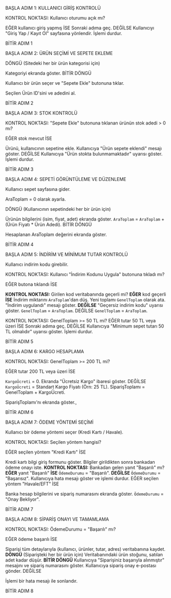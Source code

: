 BAŞLA ADIM 1: KULLANICI GİRİŞ KONTROLÜ

KONTROL NOKTASI: Kullanıcı oturumu açık mı?

EĞER kullanıcı giriş yapmış İSE 
Sonraki adıma geç.
DEĞİLSE
Kullanıcıyı "Giriş Yap / Kayıt Ol" sayfasına yönlendir.
İşlemi durdur.

BİTİR ADIM 1

BAŞLA ADIM 2: ÜRÜN SEÇİMİ VE SEPETE EKLEME

DÖNGÜ (Sitedeki her bir ürün kategorisi için)

Kategoriyi ekranda göster.
BİTİR DÖNGÜ

Kullanıcı bir ürün seçer ve "Sepete Ekle" butonuna tıklar.

Seçilen Ürün ID'sini ve adedini al.

BİTİR ADIM 2

BAŞLA ADIM 3: STOK KONTROLÜ

KONTROL NOKTASI: "Sepete Ekle" butonuna tıklanan ürünün stok adedi > 0 mı?

EĞER stok mevcut İSE

 Ürünü, kullanıcının sepetine ekle.
 Kullanıcıya "Ürün sepete eklendi" mesajı göster.
 DEĞİLSE
 Kullanıcıya "Ürün stokta bulunmamaktadır" uyarısı göster.
 İşlemi durdur.

BİTİR ADIM 3

BAŞLA ADIM 4: SEPETİ GÖRÜNTÜLEME VE DÜZENLEME

Kullanıcı sepet sayfasına gider.

AraToplam = 0 olarak ayarla.

DÖNGÜ (Kullanıcının sepetindeki her bir ürün için)

 Ürünün bilgilerini (isim, fiyat, adet) ekranda göster.
 `AraToplam` = `AraToplam` + (Ürün Fiyatı * Ürün Adedi).
  BİTİR DÖNGÜ

Hesaplanan AraToplam değerini ekranda göster.

BİTİR ADIM 4

BAŞLA ADIM 5: İNDİRİM VE MİNİMUM TUTAR KONTROLÜ

Kullanıcı indirim kodu girebilir.

KONTROL NOKTASI: Kullanıcı "İndirim Kodunu Uygula" butonuna tıkladı mı?

EĞER butona tıklandı İSE

 **KONTROL NOKTASI:** Girilen kod veritabanında geçerli mi?
 **EĞER** kod geçerli **İSE**
     İndirim miktarını `AraToplam`'dan düş.
     Yeni toplamı `GenelToplam` olarak ata.
     "İndirim uygulandı" mesajı göster.
 **DEĞİLSE**
    "Geçersiz indirim kodu" uyarısı göster.
    `GenelToplam` = `AraToplam`.
  DEĞİLSE
`GenelToplam` = `AraToplam`.

KONTROL NOKTASI: GenelToplam >= 50 TL mi?
EĞER tutar 50 TL veya üzeri İSE
Sonraki adıma geç.
DEĞİLSE
Kullanıcıya "Minimum sepet tutarı 50 TL olmalıdır" uyarısı göster.
İşlemi durdur.

BİTİR ADIM 5

BAŞLA ADIM 6: KARGO HESAPLAMA

KONTROL NOKTASI: GenelToplam >= 200 TL mi?

EĞER tutar 200 TL veya üzeri İSE

 `KargoÜcreti` = 0.
 Ekranda "Ücretsiz Kargo" ibaresi göster.
 DEĞİLSE
 `KargoÜcreti` = Standart Kargo Fiyatı (Örn: 25 TL).
 SiparişToplamı = GenelToplam + KargoÜcreti.

SiparişToplamı'nı ekranda göster.,

BİTİR ADIM 6

BAŞLA ADIM 7: ÖDEME YÖNTEMİ SEÇİMİ

Kullanıcı bir ödeme yöntemi seçer (Kredi Kartı / Havale).

KONTROL NOKTASI: Seçilen yöntem hangisi?

EĞER seçilen yöntem "Kredi Kartı" İSE

 Kredi kartı bilgi giriş formunu göster.
 Bilgiler girildikten sonra bankadan ödeme onayı iste.
 **KONTROL NOKTASI:** Bankadan gelen yanıt "Başarılı" mı?
 **EĞER** yanıt "Başarılı" **İSE**
     `ÖdemeDurumu` = "Başarılı".
 **DEĞİLSE**
    `ÖdemeDurumu` = "Başarısız".
    Kullanıcıya hata mesajı göster ve işlemi durdur.
EĞER seçilen yöntem "Havale/EFT" İSE

Banka hesap bilgilerini ve sipariş numarasını ekranda göster.
`ÖdemeDurumu` = "Onay Bekliyor".

BİTİR ADIM 7

BAŞLA ADIM 8: SİPARİŞ ONAYI VE TAMAMLAMA

KONTROL NOKTASI: ÖdemeDurumu = "Başarılı" mı?

EĞER ödeme başarılı İSE

 Siparişi tüm detaylarıyla (kullanıcı, ürünler, tutar, adres) veritabanına kaydet.
 **DÖNGÜ** (Siparişteki her bir ürün için)
     Veritabanındaki ürün stoğunu, satılan adet kadar düşür.
 **BİTİR DÖNGÜ**
 Kullanıcıya "Siparişiniz başarıyla alınmıştır" mesajını ve sipariş numarasını göster.
 Kullanıcıya sipariş onay e-postası gönder.
DEĞİLSE

İşlemi bir hata mesajı ile sonlandır.

BİTİR ADIM 8
